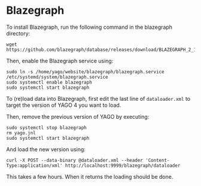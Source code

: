 Blazegraph
==========

To install Blazegraph, run the following command in the blazegraph directory:
```
wget https://github.com/blazegraph/database/releases/download/BLAZEGRAPH_2_1_6_RC/blazegraph.jar
```

Then, enable the Blazegraph service using:
```
sudo ln -s /home/yago/website/blazegraph/blazegraph.service /etc/systemd/system/blazegraph.service
sudo systemctl enable blazegraph
sudo systemctl start blazegraph
```

To (re)load data into Blazegraph, first edit the last line of `dataloader.xml` to target the version of YAGO 4 you want to load.

Then, remove the previous version of YAGO by executing:
```
sudo systemctl stop blazegraph
rm yago.jnl
sudo systemctl start blazegraph
```

And load the new version using:
```
curl -X POST --data-binary @dataloader.xml --header 'Content-Type:application/xml' http://localhost:9999/blazegraph/dataloader
```

This takes a few hours. When it returns the loading should be done.